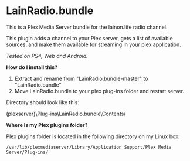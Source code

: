 # LainRadio.bundle

This is a Plex Media Server bundle for the lainon.life radio channel.

This plugin adds a channel to your Plex server, gets a list of available sources, and make them available for streaming in your plex application.

_Tested on PS4, Web and Android._

**How do I install this?**

1. Extract and rename from "LainRadio.bundle-master" to "LainRadio.bundle"
2. Move LainRadio.bundle to your plex plug-ins folder and restart server.

Directory should look like this:

(plexserver)\Plug-ins\LainRadio.bundle\Contents\


**Where is my Plex plugins folder?**

Plex plugins folder is located in the following directory on my Linux box:

    /var/lib/plexmediaserver/Library/Application Support/Plex Media Server/Plug-ins/
